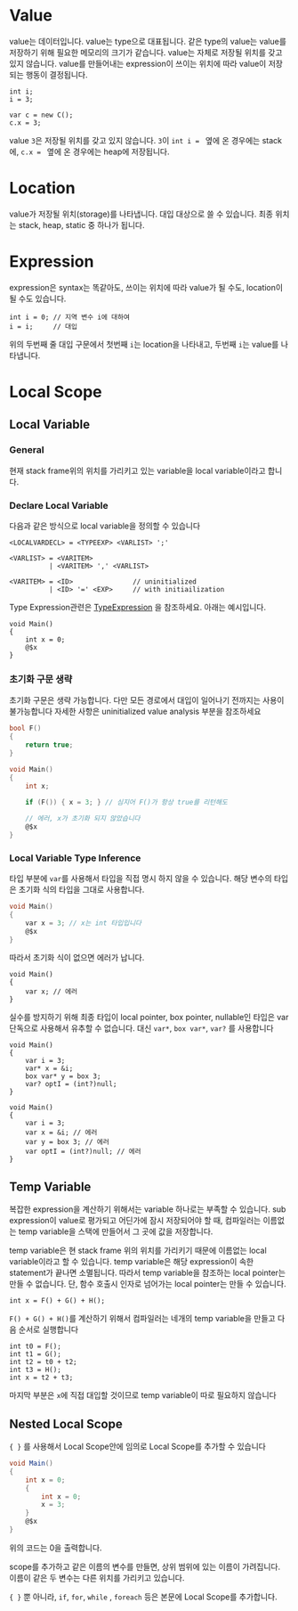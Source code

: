 # Value
value는 데이터입니다. value는 type으로 대표됩니다. 같은 type의 value는 value를 저장하기 위해 필요한 메모리의 크기가 같습니다. value는 자체로 저장될 위치를 갖고 있지 않습니다. value를 만들어내는 expression이 쓰이는 위치에 따라 value이 저장되는 행동이 결정됩니다.
```
int i;
i = 3;

var c = new C();
c.x = 3;
```
value `3`은 저장될 위치를 갖고 있지 않습니다. `3`이 `int i = ` 옆에 온 경우에는 stack에,  `c.x = ` 옆에 온 경우에는 heap에 저장됩니다.
# Location
value가 저장될 위치(storage)를 나타냅니다. 대입 대상으로 쓸 수 있습니다. 최종 위치는 stack, heap, static 중 하나가 됩니다.
# Expression
expression은 syntax는 똑같아도, 쓰이는 위치에 따라 value가 될 수도, location이 될 수도 있습니다.
```
int i = 0; // 지역 변수 i에 대하여 
i = i;     // 대입
```
위의 두번째 줄 대입 구문에서 첫번째 `i`는 location을 나타내고, 두번째 `i`는 value를 나타냅니다.

# Local Scope
## Local Variable
### General
현재 stack frame위의 위치를 가리키고 있는 variable을 local variable이라고 합니다.

### Declare Local Variable 
다음과 같은 방식으로 local variable을 정의할 수 있습니다
```
<LOCALVARDECL> = <TYPEEXP> <VARLIST> ';'

<VARLIST> = <VARITEM>
          | <VARITEM> ',' <VARLIST>

<VARITEM> = <ID>               // uninitialized
          | <ID> '=' <EXP>     // with initiailization

```

Type Expression관련은 [TypeExpression](Type.md) 을 참조하세요. 아래는 예시입니다.
```
void Main()
{
    int x = 0;
    @$x
}
```
### 초기화 구문 생략
초기화 구문은 생략 가능합니다. 다만 모든 경로에서 대입이 일어나기 전까지는 사용이 불가능합니다 자세한 사항은 uninitialized value analysis 부분을 참조하세요

```c
bool F()
{
    return true;
}

void Main()
{
    int x;
    
    if (F()) { x = 3; } // 심지어 F()가 항상 true를 리턴해도

    // 에러, x가 초기화 되지 않았습니다
    @$x 
}
```

### Local Variable Type Inference
타입 부분에 `var`를 사용해서 타입을 직접 명시 하지 않을 수 있습니다. 해당 변수의 타입은 초기화 식의 타입을 그대로 사용합니다. 
```c
void Main()
{
    var x = 3; // x는 int 타입입니다
    @$x
}
```

따라서 초기화 식이 없으면 에러가 납니다.
```
void Main()
{
    var x; // 에러
}
```

실수를 방지하기 위해 최종 타입이 local pointer, box pointer, nullable인 타입은 var 단독으로 사용해서 유추할 수 없습니다. 대신 `var*`, `box var*`, `var?` 를 사용합니다
```
void Main()
{
    var i = 3;
    var* x = &i;
    box var* y = box 3;
    var? optI = (int?)null;
}
```

```
void Main()
{
    var i = 3;
    var x = &i; // 에러
    var y = box 3; // 에러
    var optI = (int?)null; // 에러
}
```



## Temp Variable
복잡한 expression을 계산하기 위해서는 variable 하나로는 부족할 수 있습니다. sub expression이 value로 평가되고 어딘가에 잠시 저장되어야 할 때, 컴파일러는 이름없는 temp variable을 스택에 만들어서 그 곳에 값을 저장합니다.

temp variable은 현 stack frame 위의 위치를 가리키기 때문에 이름없는 local variable이라고 할 수 있습니다.
temp variable은 해당 expression이 속한 statement가 끝나면 소멸됩니다. 따라서 temp variable을 참조하는 local pointer는 만들 수 없습니다. 단, 함수 호출시 인자로 넘어가는 local pointer는 만들 수 있습니다.

```
int x = F() + G() + H();
```
`F() + G() + H()`를 계산하기 위해서 컴파일러는 네개의 temp variable을 만들고 다음 순서로 실행합니다
```
int t0 = F();
int t1 = G();
int t2 = t0 + t2;
int t3 = H();
int x = t2 + t3;
```
마지막 부분은 `x`에 직접 대입할 것이므로 temp variable이 따로 필요하지 않습니다

## Nested Local Scope
`{ }` 를 사용해서 Local Scope안에 임의로 Local Scope를 추가할 수 있습니다 
```cs
void Main()
{
    int x = 0;
    {
        int x = 0;
        x = 3;
    }
    @$x
}
```
위의 코드는 0을 출력합니다.

scope를 추가하고 같은 이름의 변수를 만들면, 상위 범위에 있는 이름이 가려집니다. 이름이 같은 두 변수는 다른 위치를 가리키고 있습니다. 

`{ }` 뿐 아니라, `if`, `for`,  `while` , `foreach` 등은 본문에 Local Scope를 추가합니다.
